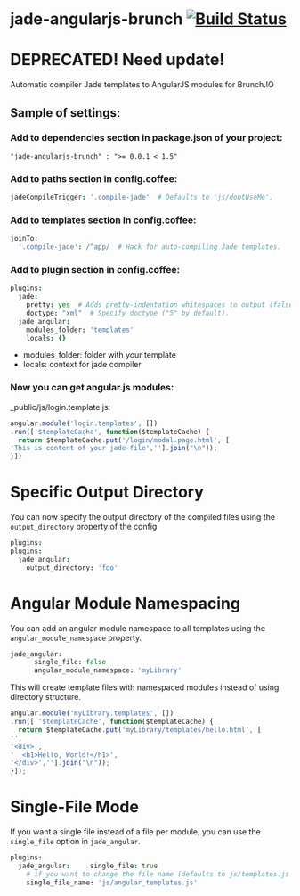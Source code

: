 jade-angularjs-brunch [![Build Status](https://travis-ci.org/GulinSS/jade-angularjs-brunch.png?branch=master)](https://travis-ci.org/GulinSS/jade-angularjs-brunch)
=====================

DEPRECATED! Need update!
========================

Automatic compiler Jade templates to AngularJS modules for Brunch.IO

## Sample of settings:

### Add to dependencies section in package.json of your project:

`` "jade-angularjs-brunch" : ">= 0.0.1 < 1.5" `` 

### Add to paths section in config.coffee:

```coffee
jadeCompileTrigger: '.compile-jade'  # Defaults to 'js/dontUseMe'.
```

### Add to templates section in config.coffee:

```coffee
joinTo: 
  '.compile-jade': /^app/  # Hack for auto-compiling Jade templates.
```

### Add to plugin section in config.coffee:

```coffee
plugins:
  jade:
    pretty: yes  # Adds pretty-indentation whitespaces to output (false by default).
    doctype: "xml"  # Specify doctype ("5" by default).
  jade_angular:
    modules_folder: 'templates'
    locals: {}
```

* modules_folder: folder with your template
* locals: context for jade compiler

### Now you can get angular.js modules:

_public/js/login.template.js:

```js
angular.module('login.templates', [])
.run(['$templateCache', function($templateCache) {
  return $templateCache.put('/login/modal.page.html', [
'This is content of your jade-file',''].join("\n"));
}])
```
# Specific Output Directory

You can now specify the output directory of the compiled files using the `output_directory` property of the config
```coffee
plugins:
plugins:
  jade_angular:
    output_directory: 'foo'
```


# Angular Module Namespacing

You can add an angular module namespace to all templates using the `angular_module_namespace` property.

```coffee
jade_angular:
      single_file: false
      angular_module_namespace: 'myLibrary'
```
This will create template files with namespaced modules instead of using directory structure.

```javascript
angular.module('myLibrary.templates', [])
.run([ '$templateCache', function($templateCache) {
  return $templateCache.put('myLibrary/templates/hello.html', [
'',
'<div>',
'  <h1>Hello, World!</h1>',
'</div>',''].join("\n"));
}]);
```

# Single-File Mode

If you want a single file instead of a file per module, you can use the `single_file` option in `jade_angular`.

```coffee
plugins:
  jade_angular:     single_file: true
    # if you want to change the file name (defaults to js/templates.js and is in your public directory)
    single_file_name: 'js/angular_templates.js'
 
```
